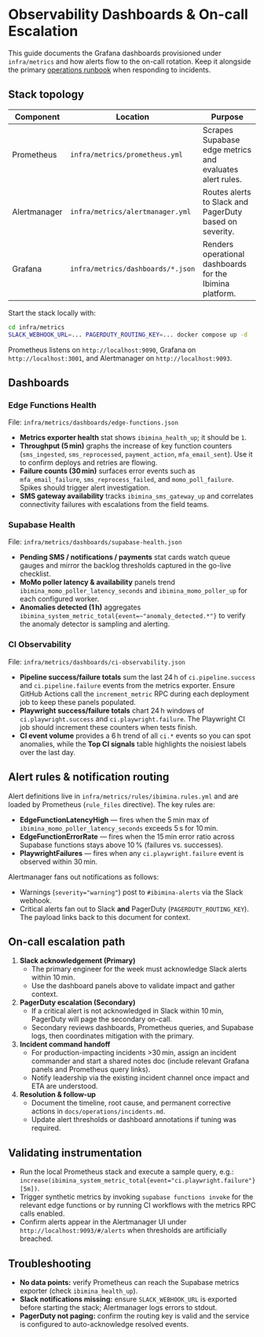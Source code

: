 # Observability Dashboards & On-call Escalation

This guide documents the Grafana dashboards provisioned under `infra/metrics`
and how alerts flow to the on-call rotation. Keep it alongside the primary
[operations runbook](../operations-runbook.md) when responding to incidents.

## Stack topology

| Component    | Location                          | Purpose                                                  |
| ------------ | --------------------------------- | -------------------------------------------------------- |
| Prometheus   | `infra/metrics/prometheus.yml`    | Scrapes Supabase edge metrics and evaluates alert rules. |
| Alertmanager | `infra/metrics/alertmanager.yml`  | Routes alerts to Slack and PagerDuty based on severity.  |
| Grafana      | `infra/metrics/dashboards/*.json` | Renders operational dashboards for the Ibimina platform. |

Start the stack locally with:

```bash
cd infra/metrics
SLACK_WEBHOOK_URL=... PAGERDUTY_ROUTING_KEY=... docker compose up -d
```

Prometheus listens on `http://localhost:9090`, Grafana on
`http://localhost:3001`, and Alertmanager on `http://localhost:9093`.

## Dashboards

### Edge Functions Health

File: `infra/metrics/dashboards/edge-functions.json`

- **Metrics exporter health** stat shows `ibimina_health_up`; it should be `1`.
- **Throughput (5 min)** graphs the increase of key function counters
  (`sms_ingested`, `sms_reprocessed`, `payment_action`, `mfa_email_sent`). Use
  it to confirm deploys and retries are flowing.
- **Failure counts (30 min)** surfaces error events such as `mfa_email_failure`,
  `sms_reprocess_failed`, and `momo_poll_failure`. Spikes should trigger alert
  investigation.
- **SMS gateway availability** tracks `ibimina_sms_gateway_up` and correlates
  connectivity failures with escalations from the field teams.

### Supabase Health

File: `infra/metrics/dashboards/supabase-health.json`

- **Pending SMS / notifications / payments** stat cards watch queue gauges and
  mirror the backlog thresholds captured in the go-live checklist.
- **MoMo poller latency & availability** panels trend
  `ibimina_momo_poller_latency_seconds` and `ibimina_momo_poller_up` for each
  configured worker.
- **Anomalies detected (1 h)** aggregates
  `ibimina_system_metric_total{event=~"anomaly_detected.*"}` to verify the
  anomaly detector is sampling and alerting.

### CI Observability

File: `infra/metrics/dashboards/ci-observability.json`

- **Pipeline success/failure totals** sum the last 24 h of `ci.pipeline.success`
  and `ci.pipeline.failure` events from the metrics exporter. Ensure GitHub
  Actions call the `increment_metric` RPC during each deployment job to keep
  these panels populated.
- **Playwright success/failure totals** chart 24 h windows of
  `ci.playwright.success` and `ci.playwright.failure`. The Playwright CI job
  should increment these counters when tests finish.
- **CI event volume** provides a 6 h trend of all `ci.*` events so you can spot
  anomalies, while the **Top CI signals** table highlights the noisiest labels
  over the last day.

## Alert rules & notification routing

Alert definitions live in `infra/metrics/rules/ibimina.rules.yml` and are loaded
by Prometheus (`rule_files` directive). The key rules are:

- **EdgeFunctionLatencyHigh** — fires when the 5 min max of
  `ibimina_momo_poller_latency_seconds` exceeds 5 s for 10 min.
- **EdgeFunctionErrorRate** — fires when the 15 min error ratio across Supabase
  functions stays above 10 % (failures vs. successes).
- **PlaywrightFailures** — fires when any `ci.playwright.failure` event is
  observed within 30 min.

Alertmanager fans out notifications as follows:

- Warnings (`severity="warning"`) post to `#ibimina-alerts` via the Slack
  webhook.
- Critical alerts fan out to Slack **and** PagerDuty (`PAGERDUTY_ROUTING_KEY`).
  The payload links back to this document for context.

## On-call escalation path

1. **Slack acknowledgement (Primary)**
   - The primary engineer for the week must acknowledge Slack alerts within
     10 min.
   - Use the dashboard panels above to validate impact and gather context.
2. **PagerDuty escalation (Secondary)**
   - If a critical alert is not acknowledged in Slack within 10 min, PagerDuty
     will page the secondary on-call.
   - Secondary reviews dashboards, Prometheus queries, and Supabase logs, then
     coordinates mitigation with the primary.
3. **Incident command handoff**
   - For production-impacting incidents >30 min, assign an incident commander
     and start a shared notes doc (include relevant Grafana panels and
     Prometheus query links).
   - Notify leadership via the existing incident channel once impact and ETA are
     understood.
4. **Resolution & follow-up**
   - Document the timeline, root cause, and permanent corrective actions in
     `docs/operations/incidents.md`.
   - Update alert thresholds or dashboard annotations if tuning was required.

## Validating instrumentation

- Run the local Prometheus stack and execute a sample query, e.g.:
  `increase(ibimina_system_metric_total{event="ci.playwright.failure"}[5m])`.
- Trigger synthetic metrics by invoking `supabase functions invoke` for the
  relevant edge functions or by running CI workflows with the metrics RPC calls
  enabled.
- Confirm alerts appear in the Alertmanager UI under
  `http://localhost:9093/#/alerts` when thresholds are artificially breached.

## Troubleshooting

- **No data points:** verify Prometheus can reach the Supabase metrics exporter
  (check `ibimina_health_up`).
- **Slack notifications missing:** ensure `SLACK_WEBHOOK_URL` is exported before
  starting the stack; Alertmanager logs errors to stdout.
- **PagerDuty not paging:** confirm the routing key is valid and the service is
  configured to auto-acknowledge resolved events.
